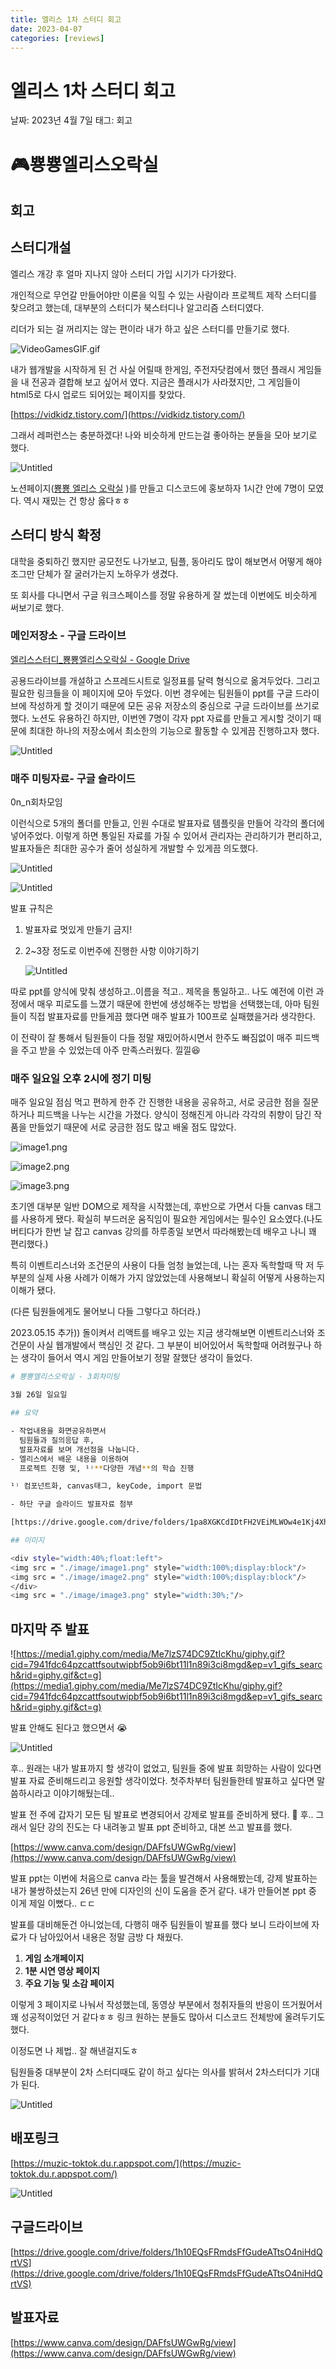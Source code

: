 ```yaml
---
title: 엘리스 1차 스터디 회고
date: 2023-04-07
categories: [reviews]
---
```


# 엘리스 1차 스터디 회고

날짜: 2023년 4월 7일
태그: 회고

# 🎮**뿅뿅엘리스오락실**

## 회고

## 스터디개설

엘리스 개강 후 얼마 지나지 않아 스터디 가입 시기가 다가왔다.

개인적으로 무언갈 만들어야만 이론을 익힐 수 있는 사람이라 프로젝트 제작 스터디를 찾으려고 했는데, 대부분의 스터디가 북스터디나 알고리즘 스터디였다.

리더가 되는 걸 꺼리지는 않는 편이라 내가 하고 싶은 스터디를 만들기로 했다.

![VideoGamesGIF.gif](elice_1st_study_review/VideoGamesGIF.gif)

내가 웹개발을 시작하게 된 건 사실 어릴때 한게임, 주전자닷컴에서 했던 플래시 게임들을 내 전공과 결합해 보고 싶어서 였다. 지금은 플래시가 사라졌지만, 그 게임들이 html5로 다시 업로드 되어있는 페이지를 찾았다.

[https://vidkidz.tistory.com/](https://vidkidz.tistory.com/)

그래서 레퍼런스는 충분하겠다! 나와 비슷하게 만드는걸 좋아하는 분들을 모아 보기로 했다.

![Untitled](elice_1st_study_review/Untitled.png)

노션페이지([뿅뿅 엘리스 오락실](https://www.notion.so/ac38d3606fc74cf0b75312635bb98e48?pvs=21) )를 만들고 디스코드에 홍보하자 1시간 안에 7명이 모였다.
역시 재밌는 건 항상 옳다ㅎㅎ

## 스터디 방식 확정

대학을 중퇴하긴 했지만 공모전도 나가보고, 팀플, 동아리도 많이 해보면서 어떻게 해야 조그만 단체가 잘 굴러가는지 노하우가 생겼다.

또 회사를 다니면서 구글 워크스페이스를 정말 유용하게 잘 썼는데 이번에도 비슷하게 써보기로 했다.

### **메인저장소 - 구글 드라이브**

[엘리스스터디\_뿅뿅엘리스오락실 - Google Drive](https://drive.google.com/drive/folders/1h10EQsFRmdsFfGudeATtsO4niHdQrtVS)

공용드라이브를 개설하고 스프레드시트로 일정표를 달력 형식으로 옮겨두었다. 그리고 필요한 링크들을 이 페이지에 모아 두었다. 이번 경우에는 팀원들이 ppt를 구글 드라이브에 작성하게 할 것이기 때문에 모든 공유 저장소의 중심으로 구글 드라이브를 쓰기로 했다.
노션도 유용하긴 하지만, 이번엔 7명이 각자 ppt 자료를 만들고 게시할 것이기 때문에 최대한 하나의 저장소에서 최소한의 기능으로 활동할 수 있게끔 진행하고자 했다.

![Untitled](elice_1st_study_review/Untitled%201.png)

### **매주 미팅자료- 구글 슬라이드**

0n_n회차모임

이런식으로 5개의 폴더를 만들고, 인원 수대로 발표자료 템플릿을 만들어 각각의 폴더에 넣어주었다. 이렇게 하면 통일된 자료를 가질 수 있어서 관리자는 관리하기가 편리하고, 발표자들은 최대한 공수가 줄어 성실하게 개발할 수 있게끔 의도했다.

![Untitled](elice_1st_study_review/Untitled%202.png)

![Untitled](elice_1st_study_review/Untitled%203.png)

발표 규칙은

1. 발표자료 멋있게 만들기 금지!
2. 2~3장 정도로 이번주에 진행한 사항 이야기하기

   ![Untitled](elice_1st_study_review/Untitled%204.png)

따로 ppt를 양식에 맞춰 생성하고..이름을 적고.. 제목을 통일하고.. 나도 예전에 이런 과정에서 매우 피로도를 느꼈기 때문에 한번에 생성해주는 방법을 선택했는데, 아마 팀원들이 직접 발표자료를 만들게끔 했다면 매주 발표가 100프로 실패했을거라 생각한다.

이 전략이 잘 통해서 팀원들이 다들 정말 재밌어하시면서 한주도 빠짐없이 매주 피드백을 주고 받을 수 있었는데 아주 만족스러웠다. 낄낄😆

### 매주 일요일 오후 2시에 정기 미팅

매주 일요일 점심 먹고 편하게 한주 간 진행한 내용을 공유하고, 서로 궁금한 점을 질문하거나 피드백을 나누는 시간을 가졌다. 양식이 정해진게 아니라 각각의 취향이 담긴 작품을 만들었기 때문에 서로 궁금한 점도 많고 배울 점도 많았다.

![image1.png](elice_1st_study_review/image1.png)

![image2.png](elice_1st_study_review/image2.png)

![image3.png](elice_1st_study_review/image3.png)

초기엔 대부분 일반 DOM으로 제작을 시작했는데, 후반으로 가면서 다들 canvas 태그를 사용하게 됐다. 확실히 부드러운 움직임이 필요한 게임에서는 필수인 요소였다.(나도 버티다가 한번 날 잡고 canvas 강의를 하루종일 보면서 따라해봤는데 배우고 나니 꽤 편리했다.)

특히 이벤트리스너와 조건문의 사용이 다들 엄청 늘었는데, 나는 혼자 독학할때 딱 저 두 부분의 실제 사용 사례가 이해가 가지 않았었는데 사용해보니 확실히 어떻게 사용하는지 이해가 됐다.

(다른 팀원들에게도 물어보니 다들 그렇다고 하더라.)

2023.05.15 추가))
돌이켜서 리액트를 배우고 있는 지금 생각해보면 이벤트리스너와 조건문이 사실 웹개발에서 핵심인 것 같다. 그 부분이 비어있어서 독학할때 어려웠구나 하는 생각이 들어서 역시 게임 만들어보기 정말 잘했단 생각이 들었다.

```bash
# 뿅뿅엘리스오락실 - 3회차미팅

3월 26일 일요일

## 요약

- 작업내용을 화면공유하면서
  팀원들과 질의응답 후,
  발표자료를 보며 개선점을 나눕니다.
- 엘리스에서 배운 내용을 이용하여
  프로젝트 진행 및, ¹⁾**다양한 개념**의 학습 진행

¹⁾ 컴포넌트화, canvas태그, keyCode, import 문법

- 하단 구글 슬라이드 발표자료 첨부

[https://drive.google.com/drive/folders/1pa8XGKCdIDtFH2VEiMLWOw4e1Kj4Xh9y](https://drive.google.com/drive/folders/1pa8XGKCdIDtFH2VEiMLWOw4e1Kj4Xh9y)

## 이미지

<div style="width:40%;float:left">
<img src = "./image/image1.png" style="width:100%;display:block"/>
<img src = "./image/image2.png" style="width:100%;display:block"/>
</div>
<img src = "./image/image3.png" style="width:30%;"/>
```

## 마지막 주 발표

![https://media1.giphy.com/media/Me7lzS74DC9ZtIcKhu/giphy.gif?cid=7941fdc64pzcattfsoutwipbf5ob9i6bt11l1n89i3ci8mgd&ep=v1_gifs_search&rid=giphy.gif&ct=g](https://media1.giphy.com/media/Me7lzS74DC9ZtIcKhu/giphy.gif?cid=7941fdc64pzcattfsoutwipbf5ob9i6bt11l1n89i3ci8mgd&ep=v1_gifs_search&rid=giphy.gif&ct=g)

발표 안해도 된다고 했으면서 😭

![Untitled](elice_1st_study_review/Untitled%205.png)

후.. 원래는 내가 발표까지 할 생각이 없었고, 팀원들 중에 발표 희망하는 사람이 있다면 발표 자료 준비해드리고 응원할 생각이었다. 첫주차부터 팀원들한테 발표하고 싶다면 말씀하시라고 이야기해뒀는데..

발표 전 주에 갑자기 모든 팀 발표로 변경되어서 강제로 발표를 준비하게 됐다.
🤯 후.. 그래서 일단 강의 진도는 다 내려놓고 발표 ppt 준비하고, 대본 쓰고 발표를 했다.

[https://www.canva.com/design/DAFfsUWGwRg/view](https://www.canva.com/design/DAFfsUWGwRg/view)

발표 ppt는 이번에 처음으로 canva 라는 툴을 발견해서 사용해봤는데, 강제 발표하는 내가 불쌍하셨는지 26년 만에 디자인의 신이 도움을 준거 같다. 내가 만들어본 ppt 중 이게 제일 이뻤다.. ㄷㄷ

발표를 대비해둔건 아니었는데, 다행히 매주 팀원들이 발표를 했다 보니 드라이브에 자료가 다 남아있어서 내용은 정말 금방 다 채웠다.

1. **게임 소개페이지**
2. **1분 시연 영상 페이지**
3. **주요 기능 및 소감 페이지**

이렇게 3 페이지로 나눠서 작성했는데, 동영상 부분에서 청취자들의 반응이 뜨거웠어서 꽤 성공적이었던 거 같다ㅎㅎ 링크 원하는 분들도 많아서 디스코드 전체방에 올려두기도 했다.

이정도면 나 제법.. 잘 해낸걸지도ㅎ

팀원들중 대부분이 2차 스터디때도 같이 하고 싶다는 의사를 밝혀서 2차스터디가 기대가 된다.

![Untitled](elice_1st_study_review/Untitled%206.png)

## 배포링크

[https://muzic-toktok.du.r.appspot.com/](https://muzic-toktok.du.r.appspot.com/)

![Untitled](elice_1st_study_review/Untitled%207.png)

## 구글드라이브

[https://drive.google.com/drive/folders/1h10EQsFRmdsFfGudeATtsO4niHdQrtVS](https://drive.google.com/drive/folders/1h10EQsFRmdsFfGudeATtsO4niHdQrtVS)

## 발표자료

[https://www.canva.com/design/DAFfsUWGwRg/view](https://www.canva.com/design/DAFfsUWGwRg/view)
